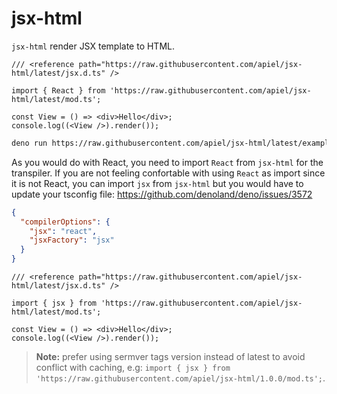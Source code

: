 # jsx-html

`jsx-html` render JSX template to HTML.

```tsx
/// <reference path="https://raw.githubusercontent.com/apiel/jsx-html/latest/jsx.d.ts" />

import { React } from 'https://raw.githubusercontent.com/apiel/jsx-html/latest/mod.ts';

const View = () => <div>Hello</div>;
console.log((<View />).render());
```

```sh
deno run https://raw.githubusercontent.com/apiel/jsx-html/latest/examples/00.tsx
```

As you would do with React, you need to import `React` from `jsx-html` for the transpiler. If you are not feeling confortable with using `React` as import since it is not React, you can import `jsx` from `jsx-html` but you would have to update your tsconfig file: https://github.com/denoland/deno/issues/3572

```json
{
  "compilerOptions": {
    "jsx": "react",
    "jsxFactory": "jsx"
  }
}
```

```tsx
/// <reference path="https://raw.githubusercontent.com/apiel/jsx-html/latest/jsx.d.ts" />

import { jsx } from 'https://raw.githubusercontent.com/apiel/jsx-html/latest/mod.ts';

const View = () => <div>Hello</div>;
console.log((<View />).render());
```

> **Note:** prefer using sermver tags version instead of latest to avoid conflict with caching, e.g:
`import { jsx } from 'https://raw.githubusercontent.com/apiel/jsx-html/1.0.0/mod.ts';`.
